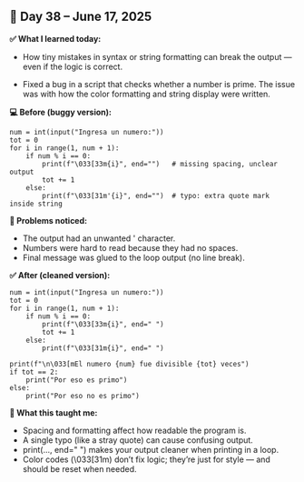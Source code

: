 ## 📅 Day 38 – June 17, 2025

**✅ What I learned today:**

- How tiny mistakes in syntax or string formatting can break the output — even if the logic is correct.

- Fixed a bug in a script that checks whether a number is prime. The issue was with how the color formatting and string display were written.

**💻 Before (buggy version):**

```
num = int(input("Ingresa un numero:"))
tot = 0
for i in range(1, num + 1):
    if num % i == 0:
        print(f"\033[33m{i}", end="")   # missing spacing, unclear output
        tot += 1
    else:
        print(f"\033[31m'{i}", end="")  # typo: extra quote mark inside string
```

**🔧 Problems noticed:**

- The output had an unwanted ' character.
- Numbers were hard to read because they had no spaces.
- Final message was glued to the loop output (no line break).

**✅ After (cleaned version):**

```
num = int(input("Ingresa un numero:"))
tot = 0
for i in range(1, num + 1):
    if num % i == 0:
        print(f"\033[33m{i}", end=" ")
        tot += 1
    else:
        print(f"\033[31m{i}", end=" ")

print(f"\n\033[mEl numero {num} fue divisible {tot} veces")
if tot == 2:
    print("Por eso es primo")
else:
    print("Por eso no es primo")
```
**🧠 What this taught me:**

- Spacing and formatting affect how readable the program is.
- A single typo (like a stray quote) can cause confusing output.
- print(..., end=" ") makes your output cleaner when printing in a loop.
- Color codes (\033[31m) don’t fix logic; they’re just for style — and should be reset when needed.
